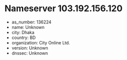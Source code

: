 # Nameserver 103.192.156.120

* as_number: 136224
* name: Unknown
* city: Dhaka
* country: BD
* organization: City Online Ltd.
* version: Unknown
* dnssec: Unknown
